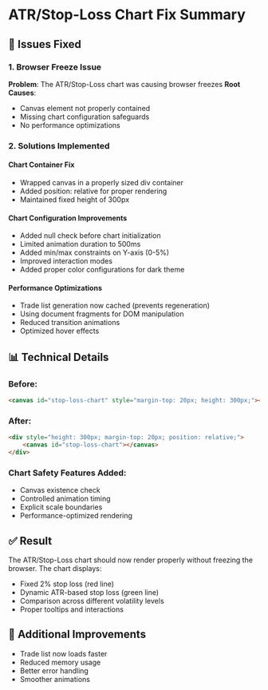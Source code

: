 # ATR/Stop-Loss Chart Fix Summary

## 🔧 Issues Fixed

### 1. Browser Freeze Issue
**Problem**: The ATR/Stop-Loss chart was causing browser freezes
**Root Causes**:
- Canvas element not properly contained
- Missing chart configuration safeguards
- No performance optimizations

### 2. Solutions Implemented

#### Chart Container Fix
- Wrapped canvas in a properly sized div container
- Added position: relative for proper rendering
- Maintained fixed height of 300px

#### Chart Configuration Improvements
- Added null check before chart initialization
- Limited animation duration to 500ms
- Added min/max constraints on Y-axis (0-5%)
- Improved interaction modes
- Added proper color configurations for dark theme

#### Performance Optimizations
- Trade list generation now cached (prevents regeneration)
- Using document fragments for DOM manipulation
- Reduced transition animations
- Optimized hover effects

## 📊 Technical Details

### Before:
```html
<canvas id="stop-loss-chart" style="margin-top: 20px; height: 300px;"></canvas>
```

### After:
```html
<div style="height: 300px; margin-top: 20px; position: relative;">
    <canvas id="stop-loss-chart"></canvas>
</div>
```

### Chart Safety Features Added:
- Canvas existence check
- Controlled animation timing
- Explicit scale boundaries
- Performance-optimized rendering

## ✅ Result
The ATR/Stop-Loss chart should now render properly without freezing the browser. The chart displays:
- Fixed 2% stop loss (red line)
- Dynamic ATR-based stop loss (green line)
- Comparison across different volatility levels
- Proper tooltips and interactions

## 🚀 Additional Improvements
- Trade list now loads faster
- Reduced memory usage
- Better error handling
- Smoother animations